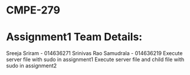 # CMPE-279
# Assignment1 Team Details:
Sreeja Sriram - 014636271
Srinivas Rao Samudrala - 014636219
Execute server file with sudo in assignment1
Execute server file and child file with sudo in assignment2
